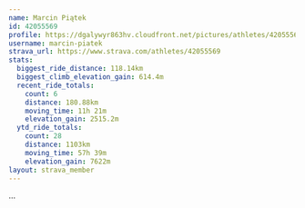 ```yaml
---
name: Marcin Piątek
id: 42055569
profile: https://dgalywyr863hv.cloudfront.net/pictures/athletes/42055569/12602382/1/large.jpg
username: marcin-piatek
strava_url: https://www.strava.com/athletes/42055569
stats:
  biggest_ride_distance: 118.14km
  biggest_climb_elevation_gain: 614.4m
  recent_ride_totals:
    count: 6
    distance: 180.88km
    moving_time: 11h 21m
    elevation_gain: 2515.2m
  ytd_ride_totals:
    count: 28
    distance: 1103km
    moving_time: 57h 39m
    elevation_gain: 7622m
layout: strava_member
--- 
```

...

